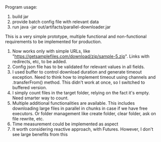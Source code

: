 Program usage:
1. build jar
2. provide batch config file with relevant data
3. run java -jar out/artifacts/parallel-downloader.jar <path>

This is a very simple prototype, multiple functional and non-functional requirements to be implemented for production.
1. Now works only with simple URLs, like "https://getsamplefiles.com/download/zip/sample-5.zip". Links with redirects, etc, to be added.
2. Config json file has to be validated for relevant values in all fields.
3. I used buffer to control download duration and generate timeout exception. Need to think how to implement timeout using channels and .transferFrom() method. This didn't work at once, so I switched to buffered version.
4. I simply count files in the target folder, relying on the fact it's empty. Need smarter way to count.
5. Multiple additional functionalities are available. This includes downloading large files in parallel in chunks in case if we have free executors. Or folder management like create folder, clear folder, ask on file rewrite, etc.
6. Time measurement could be implemented as aspect 
7. It worth considering reactive approach, with Futures. However, I don't see large benefits from this

